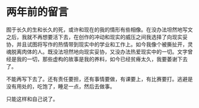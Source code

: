 # 两年前的留言

囿于长久的生和长久的死，或许和现在的我的情形有些相像。在没办法坦然地写文之后，我就不再想要活下去，在创作的冲动和现实的威压之间我选择了向现实妥协，并且试图将写作的热情带到现实中的学业和工作上。如今我像个被撕扯开，灵魂脱离肉体的人。既没法坦然地向现实妥协，又没办法热爱现实中的一切。文字曾经是我的一切，那些虚构的故事是我的养料，如今已经贫瘠太久，我要萎谢下去了。

不能再写下去了。还有责任要担，还有事情要做，有课要上，有比赛要打。逃避是没有用处的，吃饱了，睡足一点，然后去做事。

只能这样和自己说了。